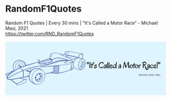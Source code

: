 # RandomF1Quotes
Random F1 Quotes  | Every 30 mins |  "It's Called a Motor Race" - Michael Masi, 2021<br />
https://twitter.com/RND_RandomF1Quotes<br /><br />
![alt text](https://github.com/xhico/RandomF1Quotes/blob/main/Banner.png?raw=true)
